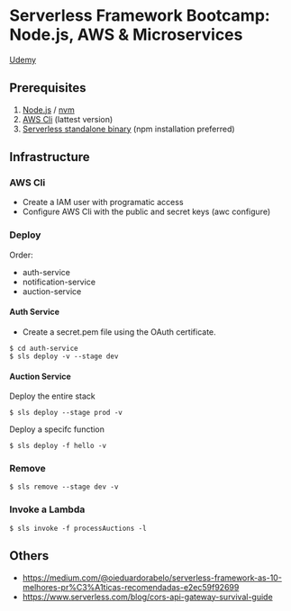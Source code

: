 # Serverless Framework Bootcamp: Node.js, AWS & Microservices

[Udemy](https://www.udemy.com/course/serverless-framework)

## Prerequisites

1. [Node.js](https://nodejs.org) / [nvm](https://github.com/nvm-sh/nvm)
1. [AWS Cli](https://aws.amazon.com/pt/cli/) (lattest version)
1. [Serverless standalone binary](https://www.serverless.com/framework/docs/getting-started/) (npm installation preferred)

## Infrastructure

### AWS Cli

- Create a IAM user with programatic access
- Configure AWS Cli with the public and secret keys (awc configure)

### Deploy

Order:

- auth-service
- notification-service
- auction-service

#### Auth Service

- Create a secret.pem file using the OAuth certificate.

```
$ cd auth-service
$ sls deploy -v --stage dev
```

#### Auction Service

Deploy the entire stack

```
$ sls deploy --stage prod -v
```

Deploy a specifc function

```
$ sls deploy -f hello -v
```

### Remove

```
$ sls remove --stage dev -v
```

### Invoke a Lambda

```
$ sls invoke -f processAuctions -l
```

## Others

- https://medium.com/@oieduardorabelo/serverless-framework-as-10-melhores-pr%C3%A1ticas-recomendadas-e2ec59f92699
- https://www.serverless.com/blog/cors-api-gateway-survival-guide
